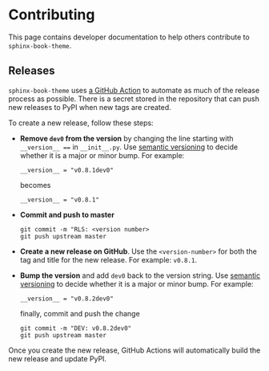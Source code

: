 # Contributing

This page contains developer documentation to help others contribute to
`sphinx-book-theme`.

## Releases

`sphinx-book-theme` uses [a GitHub Action](https://github.com/ExecutableBookProject/sphinx-book-theme/blob/master/.github/workflows/tests.yml#L57)
to automate as much of the release process as possible. There is a secret stored in
the repository that can push new releases to PyPI when new tags are created.

To create a new release, follow these steps:

* **Remove `dev0` from the version** by changing the line starting with `__version__ ==` in `__init__.py`.
  Use [semantic versioning](https://semver.org/) to decide whether it is a
  major or minor bump. For example:

  ```
  __version__ = "v0.8.1dev0"
  ```
  becomes
  ```
  __version__ = "v0.8.1"
  ```

* **Commit and push to master**

  ```
  git commit -m "RLS: <version number>
  git push upstream master
  ```

* **Create a new release on GitHub**. Use the `<version-number>` for both the tag and
  title for the new release. For example: `v0.8.1`.

* **Bump the version** and add `dev0` back to the version string. Use
  [semantic versioning](https://semver.org/) to decide whether it is a
  major or minor bump. For example:

  ```
  __version__ = "v0.8.2dev0"
  ```

  finally, commit and push the change

  ```
  git commit -m "DEV: v0.8.2dev0"
  git push upstream master
  ```

Once you create the new release, GitHub Actions will automatically build the new
release and update PyPI.
